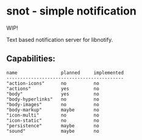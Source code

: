 snot - simple notification
==========================
WIP!

Text based notification server for libnotify. 


Capabilities:
---------------------
    name                planned     implemented
    -------------------------------------------
    "action-icons"      no          no
    "actions"           yes         no
    "body"              yes         no
    "body-hyperlinks"   no          no
    "body-images"       no          no
    "body-markup"       maybe       no
    "icon-multi"        no          no
    "icon-static"       no          no
    "persistence"       maybe       no
    "sound"             maybe       no
